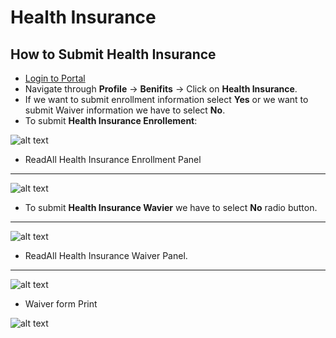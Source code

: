 Health Insurance
=============

How to Submit Health Insurance
-----

 - [Login to Portal](../../office/forgot-password.html "Login")
 - Navigate through **Profile** -> **Benifits** -> Click on **Health Insurance**.
 - If we want to submit enrollment information select **Yes** or we want to submit Waiver information we have to select **No**.
 - To submit **Health Insurance Enrollement**:

 ![alt text](../../images/profile/benefits/enrollment-submit.png "Health Insurance Enrollment")

 - ReadAll Health Insurance Enrollment Panel
 -----

 ![alt text](../../images/profile/benefits/readallenrollment.png "ReadALLEnrollment Panel")

 - To submit **Health Insurance Wavier** we have to select **No** radio button.
 -----

 ![alt text](../../images/profile/benefits/waiversubmit.png "Health Insurance Waiver")

 - ReadAll Health Insurance Waiver Panel.
 -----

 ![alt text](../../images/profile/benefits/readallwaiver.png "ReadAllWaiver")

 - Waiver form Print

 ![alt text](../../images/profile/benefits/printwaiver.png "Waiver Print")
 


 
